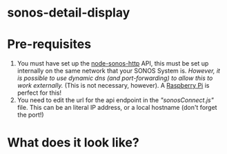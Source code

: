 # sonos-detail-display

# Pre-requisites
1. You must have set up the [node-sonos-http](https://github.com/jishi/node-sonos-http-api) API, this must be set up internally on the same network that your SONOS System is. *However, it is possible to use dynamic dns (and port-forwarding) to allow this to work externally.* (This is not necessary, however). A [Raspberry Pi](https://www.raspberrypi.org/) is perfect for this!
2. You need to edit the url for the api endpoint in the *"sonosConnect.js"* file. This can be an literal IP address, or a local hostname (don't forget the port!)

# What does it look like?
